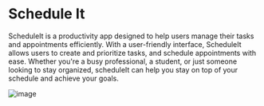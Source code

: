 # Schedule It

ScheduleIt is a productivity app designed to help users manage their tasks and appointments efficiently. With a user-friendly interface, ScheduleIt allows users to create and prioritize tasks, and schedule appointments with ease. Whether you're a busy professional, a student, or just someone looking to stay organized, scheduleIt can help you stay on top of your schedule and achieve your goals.

![image](https://user-images.githubusercontent.com/126409186/232170391-dcf8e708-2668-4c28-8653-9d544b9e0882.png)
